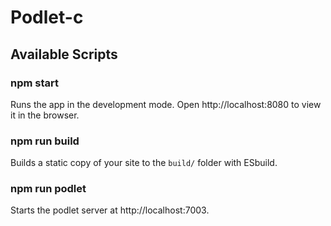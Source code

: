 # Podlet-c

## Available Scripts

### npm start

Runs the app in the development mode. Open http://localhost:8080 to view it in the browser.

### npm run build

Builds a static copy of your site to the `build/` folder with ESbuild.

### npm run podlet

Starts the podlet server at http://localhost:7003.

